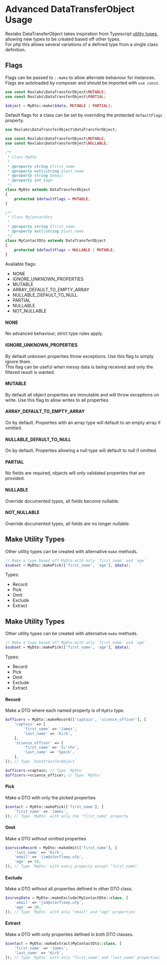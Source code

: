 # Advanced DataTransferObject Usage

Rexlabs DataTransferObject takes inspiration from Typescript [utility types](https://www.typescriptlang.org/docs/handbook/utility-types.html), allowing new types to be created based off other types.  
For php this allows several variations of a defined type from a single class definition.

## Flags

Flags can be passed to `::make` to allow alternate behaviour for instances.
Flags are autoloaded by composer and should be imported with `use const`.

```php
use const Rexlabs\DataTransferObject\MUTABLE;
use const Rexlabs\DataTransferObject\PARTIAL;

$object = MyDto::make($data, MUTABLE | PARTIAL);
```

Default flags for a class can be set by overriding the protected `defaultFlags` property.

```php
use Rexlabs\DataTransferObject\DataTransferObject;

use const Rexlabs\DataTransferObject\MUTABLE;
use const Rexlabs\DataTransferObject\NULLABLE;

/**
 * Class MyDto
 * 
 * @property string $first_name
 * @property null|string $last_name
 * @property string $email
 * @property int $age
 */
class MyDto extends DataTransferObject
{
    protected $defaultFlags = MUTABLE;
}

/**
 * Class MyContactDto
 * 
 * @property string $first_name
 * @property null|string $last_name
 */
class MyContactDto extends DataTransferObject
{
    protected $defaultFlags = NULLABLE | MUTABLE;
}
```

Available flags:

 - NONE
 - IGNORE_UNKNOWN_PROPERTIES
 - MUTABLE
 - ARRAY_DEFAULT_TO_EMPTY_ARRAY
 - NULLABLE_DEFAULT_TO_NULL
 - PARTIAL
 - NULLABLE
 - NOT_NULLABLE
 
#### NONE

No advanced behaviour; strict type rules apply.
 
#### IGNORE_UNKNOWN_PROPERTIES

By default unknown properties throw exceptions. Use this flag to simply ignore them.  
This flag can be useful when messy data is being received and only the filtered result is wanted.

#### MUTABLE

By default all object properties are immutable and will throw exceptions on write.
Use this flag to allow writes to all properties.

#### ARRAY_DEFAULT_TO_EMPTY_ARRAY

On by default. Properties with an array type will default to an empty array if omitted.

#### NULLABLE_DEFAULT_TO_NULL

On by default. Properties allowing a null type will default to null if omitted.

#### PARTIAL

No fields are required, objects will only validated properties that are provided.

#### NULLABLE

Override documented types, all fields become nullable.

#### NOT_NULLABLE

Override documented types, all fields are no longer nullable.
  
## Make Utility Types
  
Other utility types can be created with alternative `make` methods.
  
```php
// Make a type based off MyDto with only `first_name` and `age`
$subset = MyDto::makePick(['first_name', 'age'], $data);
```
  
Types:
  
 - Record
 - Pick
 - Omit
 - Exclude
 - Extract

## Make Utility Types
 
Other utility types can be created with alternative `make` methods.
 
```php
// Make a type based off MyDto with only `first_name` and `age`
$subset = MyDto::makePick(['first_name', 'age'], $data);
```
 
Types:
 
  - Record
  - Pick
  - Omit
  - Exclude
  - Extract

#### Record

Make a DTO where each named property is of `MyDto` type.

```php
$officers = MyDto::makeRecord(['captain', 'science_officer'], [
    'captain' => [
        'first_name' => 'James',
        'last_name' => 'Kirk',
    ],
    'science_officer' => [
        'first_name' => 'S\'chn',
        'last_name' => 'Spock',
    ],
]); // Type `DataTransferObject`

$officers->captain; // Type `MyDto`
$officers->science_officer; // Type `MyDto`
```

#### Pick

Make a DTO with only the picked properties

```php
$contact = MyDto::makePick(['first_name'], [
    'first_name' => 'James',
]); // Type `MyDto` with only the "first_name" property
```

#### Omit

Make a DTO without omitted properties

```php
$serviceRecord = MyDto::makeOmit(['first_name'], [
    'last_name' => 'Kirk',
    'email' => 'jim@starfleep.ufp',
    'age' => 50,
]); // Type `MyDto` with every property except "first_name"
```

#### Exclude

Make a DTO without all properties defined in other DTO class.

```php
$surveyData = MyDto::makeExclude(MyContactDto::class, [
    'email' => 'jim@starfleep.ufp',
    'age' => 50,
]); // Type `MyDto` with only "email" and "age" properties
```

#### Extract

Make a DTO with only properties defined in both DTO classes.

```php
$contact = MyDto::makeExtract(MyContactDto::class, [
    'first_name' => 'James',
    'last_name' => 'Kirk',
]); // Type `MyDto` with only "first_name" and "last_name" properties
```
